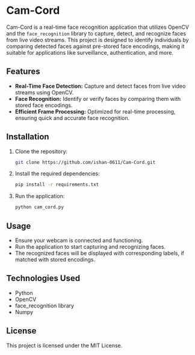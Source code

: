 
# Cam-Cord

Cam-Cord is a real-time face recognition application that utilizes OpenCV and the `face_recognition` library to capture, detect, and recognize faces from live video streams. This project is designed to identify individuals by comparing detected faces against pre-stored face encodings, making it suitable for applications like surveillance, authentication, and more.

## Features

- **Real-Time Face Detection:** Capture and detect faces from live video streams using OpenCV.
- **Face Recognition:** Identify or verify faces by comparing them with stored face encodings.
- **Efficient Frame Processing:** Optimized for real-time processing, ensuring quick and accurate face recognition.

## Installation

1. Clone the repository:
   ```bash
   git clone https://github.com/ishan-0611/Cam-Cord.git
   ```
2. Install the required dependencies:
   ```bash
   pip install -r requirements.txt
   ```
3. Run the application:
   ```bash
   python cam_cord.py
   ```

## Usage

- Ensure your webcam is connected and functioning.
- Run the application to start capturing and recognizing faces.
- The recognized faces will be displayed with corresponding labels, if matched with stored encodings.

## Technologies Used

- Python
- OpenCV
- face_recognition library
- Numpy

## License

This project is licensed under the MIT License.
